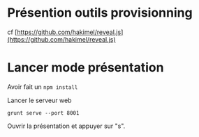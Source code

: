# Présention outils provisionning

cf [https://github.com/hakimel/reveal.js](https://github.com/hakimel/reveal.js)


Lancer mode présentation
========================

Avoir fait un `npm install`

Lancer le serveur web

```
grunt serve --port 8001
```

Ouvrir la présentation et appuyer sur "s".
